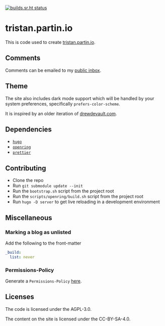<!--
SPDX-License-Identifier: CC0-1.0

SPDX-FileCopyrightText: Tristan Partin <tristan@partin.io>
-->

<!-- prettier-ignore-start -->

<!-- markdownlint-disable-next-line MD041 -->
[![builds.sr.ht status](https://builds.sr.ht/~tristan957/tristan.partin.io.svg)](https://builds.sr.ht/~tristan957/tristan.partin.io?)

<!-- prettier-ignore-end -->

# tristan.partin.io

This is code used to create [tristan.partin.io](https://tristan.partin.io).

## Comments

Comments can be emailed to my
[public inbox](mailto:tristan957/public-inbox@lists.sr.ht).

## Theme

The site also includes dark mode support which will be handled by your system
preferences, specifically `prefers-color-scheme`.

It is inspired by an older iteration of
[drewdevault.com](https://drewdevault.com).

## Dependencies

- [`hugo`](https://gohugo.io)
- [`openring`](https://git.sr.ht/~sircmpwn/openring)
- [`prettier`](https://prettier.io/)

## Contributing

- Clone the repo
- Run `git submodule update --init`
- Run the `bootstrap.sh` script from the project root
- Run the `scripts/openring/build.sh` script from the project root
- Run `hugo -D server` to get live reloading in a development environment

## Miscellaneous

### Marking a blog as unlisted

Add the following to the front-matter

```yaml
_build:
  list: never
```

### Permissions-Policy

Generate a `Permissions-Policy` [here](https://www.permissionspolicy.com/).

## Licenses

The code is licensed under the AGPL-3.0.

The content on the site is licensed under the CC-BY-SA-4.0.
